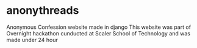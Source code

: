 # anonythreads
 Anonymous Confession website made in django
 This website was part of Overnight hackathon cunducted at Scaler School of Technology and was made under 24 hour

